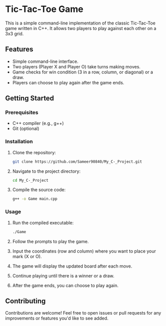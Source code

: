 # Tic-Tac-Toe Game

This is a simple command-line implementation of the classic Tic-Tac-Toe game written in C++. It allows two players to play against each other on a 3x3 grid.

## Features

- Simple command-line interface.
- Two players (Player X and Player O) take turns making moves.
- Game checks for win condition (3 in a row, column, or diagonal) or a draw.
- Players can choose to play again after the game ends.

## Getting Started

### Prerequisites

- C++ compiler (e.g., g++)
- Git (optional)

### Installation

1. Clone the repository:

    ```bash
    git clone https://github.com/Sameer90840/My_C-_Project.git
    
    ```

2. Navigate to the project directory:

    ```bash
    cd My_C-_Project
    ```

3. Compile the source code:

    ```bash
    g++ -o Game main.cpp
    ```

### Usage

1. Run the compiled executable:

    ```bash
    ./Game
    ```

2. Follow the prompts to play the game.
3. Input the coordinates (row and column) where you want to place your mark (X or O).
4. The game will display the updated board after each move.
5. Continue playing until there is a winner or a draw.
6. After the game ends, you can choose to play again.

## Contributing

Contributions are welcome! Feel free to open issues or pull requests for any improvements or features you'd like to see added.
